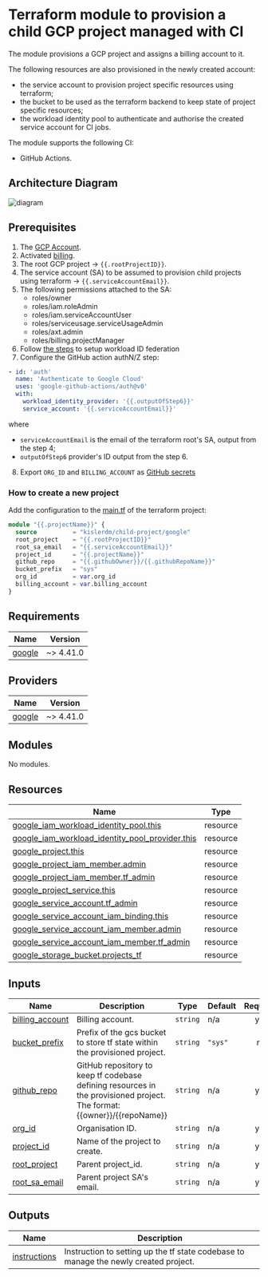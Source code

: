 # Terraform module to provision a child GCP project managed with CI

The module provisions a GCP project and assigns a billing account to it.

The following resources are also provisioned in the newly created account:

- the service account to provision project specific resources using terraform;
- the bucket to be used as the terraform backend to keep state of project specific resources;
- the workload identity pool to authenticate and authorise the created service account for CI jobs.

The module supports the following CI:

- GitHub Actions.

## Architecture Diagram

![diagram](https://raw.githubusercontent.com/kislerdm/terraform-google-child-project/master/module-diagram.svg)

## Prerequisites

1. The [GCP Account](https://console.cloud.google.com/).
2. Activated [billing](https://console.cloud.google.com/billing).
3. The root GCP project -> `{{.rootProjectID}}`.
4. The service account (SA) to be assumed to provision child projects using terraform -> `{{.serviceAccountEmail}}`.
5. The following permissions attached to the SA:
    - roles/owner
    - roles/iam.roleAdmin
    - roles/iam.serviceAccountUser
    - roles/serviceusage.serviceUsageAdmin
    - roles/axt.admin
    - roles/billing.projectManager
6. Follow [the steps](https://github.com/google-github-actions/auth#setting-up-workload-identity-federation) to setup
   workload ID federation
7. Configure the GitHub action authN/Z step:

```yaml
- id: 'auth'
  name: 'Authenticate to Google Cloud'
  uses: 'google-github-actions/auth@v0'
  with:
    workload_identity_provider: '{{.outputOfStep6}}'
    service_account: '{{.serviceAccountEmail}}'
```

where

- `serviceAccountEmail` is the email of the terraform root's SA, output from the step 4;
- `outputOfStep6` provider's ID output from the step 6.

8. Export `ORG_ID` and `BILLING_ACCOUNT`
   as [GitHub secrets](https://docs.github.com/en/actions/security-guides/encrypted-secrets)

### How to create a new project

Add the configuration to the [main.tf](main.tf) of the terraform project:

```terraform
module "{{.projectName}}" {
  source          = "kislerdm/child-project/google"
  root_project    = "{{.rootProjectID}}"
  root_sa_email   = "{{.serviceAccountEmail}}"
  project_id      = "{{.projectName}}"
  github_repo     = "{{.githubOwner}}/{{.githubRepoName}}"
  bucket_prefix   = "sys"
  org_id          = var.org_id
  billing_account = var.billing_account
}
```

<!-- BEGIN_TF_DOCS -->
## Requirements

| Name | Version |
|------|---------|
| <a name="requirement_google"></a> [google](#requirement\_google) | ~> 4.41.0 |

## Providers

| Name | Version |
|------|---------|
| <a name="provider_google"></a> [google](#provider\_google) | ~> 4.41.0 |

## Modules

No modules.

## Resources

| Name | Type |
|------|------|
| [google_iam_workload_identity_pool.this](https://registry.terraform.io/providers/hashicorp/google/latest/docs/resources/iam_workload_identity_pool) | resource |
| [google_iam_workload_identity_pool_provider.this](https://registry.terraform.io/providers/hashicorp/google/latest/docs/resources/iam_workload_identity_pool_provider) | resource |
| [google_project.this](https://registry.terraform.io/providers/hashicorp/google/latest/docs/resources/project) | resource |
| [google_project_iam_member.admin](https://registry.terraform.io/providers/hashicorp/google/latest/docs/resources/project_iam_member) | resource |
| [google_project_iam_member.tf_admin](https://registry.terraform.io/providers/hashicorp/google/latest/docs/resources/project_iam_member) | resource |
| [google_project_service.this](https://registry.terraform.io/providers/hashicorp/google/latest/docs/resources/project_service) | resource |
| [google_service_account.tf_admin](https://registry.terraform.io/providers/hashicorp/google/latest/docs/resources/service_account) | resource |
| [google_service_account_iam_binding.this](https://registry.terraform.io/providers/hashicorp/google/latest/docs/resources/service_account_iam_binding) | resource |
| [google_service_account_iam_member.admin](https://registry.terraform.io/providers/hashicorp/google/latest/docs/resources/service_account_iam_member) | resource |
| [google_service_account_iam_member.tf_admin](https://registry.terraform.io/providers/hashicorp/google/latest/docs/resources/service_account_iam_member) | resource |
| [google_storage_bucket.projects_tf](https://registry.terraform.io/providers/hashicorp/google/latest/docs/resources/storage_bucket) | resource |

## Inputs

| Name | Description | Type | Default | Required |
|------|-------------|------|---------|:--------:|
| <a name="input_billing_account"></a> [billing\_account](#input\_billing\_account) | Billing account. | `string` | n/a | yes |
| <a name="input_bucket_prefix"></a> [bucket\_prefix](#input\_bucket\_prefix) | Prefix of the gcs bucket to store tf state within the provisioned project. | `string` | `"sys"` | no |
| <a name="input_github_repo"></a> [github\_repo](#input\_github\_repo) | GitHub repository to keep tf codebase defining resources in the provisioned project. The format: {{owner}}/{{repoName}} | `string` | n/a | yes |
| <a name="input_org_id"></a> [org\_id](#input\_org\_id) | Organisation ID. | `string` | n/a | yes |
| <a name="input_project_id"></a> [project\_id](#input\_project\_id) | Name of the project to create. | `string` | n/a | yes |
| <a name="input_root_project"></a> [root\_project](#input\_root\_project) | Parent project\_id. | `string` | n/a | yes |
| <a name="input_root_sa_email"></a> [root\_sa\_email](#input\_root\_sa\_email) | Parent project SA's email. | `string` | n/a | yes |

## Outputs

| Name | Description |
|------|-------------|
| <a name="output_instructions"></a> [instructions](#output\_instructions) | Instruction to setting up the tf state codebase to manage the newly created project. |
<!-- END_TF_DOCS -->
